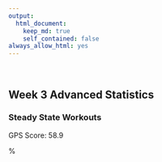 ```yaml
---
output: 
  html_document:
    keep_md: true
    self_contained: false
always_allow_html: yes
---
```





&nbsp;
&nbsp;
&nbsp;

  
## Week 3 Advanced Statistics


### Steady State Workouts
<!--html_preserve-->GPS Score: 58.9
%
<div id="53281214ae8" style="width:100%;height:250px;" class="plotly html-widget"></div>
<script type="application/json" data-for="53281214ae8">{"x":{"visdat":{"53282dd4436f":["function () ","plotlyVisDat"]},"cur_data":"53282dd4436f","attrs":{"53282dd4436f":{"x":[0,0.0333333333333333,0.05,0.0666666666666667,0.0833333333333333,0.116666666666667,0.166666666666667,0.2,0.233333333333333,0.266666666666667,0.283333333333333,0.366666666666667,0.383333333333333,0.4,0.416666666666667,0.433333333333333,0.45,0.466666666666667,0.483333333333333,0.516666666666667,0.533333333333333,0.55,0.566666666666667,0.6,0.616666666666667,0.65,0.683333333333333,0.7,0.733333333333333,0.766666666666667,0.8,0.816666666666667,0.833333333333333,0.85,0.866666666666667,0.883333333333333,0.9,0.916666666666667,0.933333333333333,0.95,0.966666666666667,0.983333333333333,1,1.03333333333333,1.05,1.06666666666667,1.08333333333333,1.11666666666667,1.2,1.21666666666667,1.25,1.28333333333333,1.3,1.31666666666667,1.33333333333333,1.35,1.36666666666667,1.38333333333333,1.4,1.41666666666667,1.43333333333333,1.46666666666667,1.48333333333333,1.51666666666667,2.08333333333333,2.1,2.11666666666667,2.13333333333333,2.15,2.18333333333333,2.21666666666667,2.25,2.28333333333333,2.3,2.33333333333333,2.36666666666667,2.38333333333333,2.4,2.41666666666667,2.43333333333333,2.45,2.46666666666667,2.5,2.51666666666667,2.53333333333333,2.55,2.58333333333333,2.63333333333333,2.66666666666667,2.7,2.73333333333333,2.75,2.78333333333333,2.8,2.83333333333333,2.86666666666667,2.88333333333333,2.9,2.91666666666667,2.93333333333333,2.95,2.98333333333333,3,3.01666666666667,3.03333333333333,3.05,3.06666666666667,3.08333333333333,3.11666666666667,3.15,3.18333333333333,3.21666666666667,3.25,3.26666666666667,3.28333333333333,3.3,3.31666666666667,3.33333333333333,3.35,3.36666666666667,3.4,3.41666666666667,3.43333333333333,3.46666666666667,3.5,3.53333333333333,3.6,3.63333333333333,3.65,3.68333333333333,3.7,3.71666666666667,3.73333333333333,3.75,3.76666666666667,3.8,3.81666666666667,3.83333333333333,3.86666666666667,3.88333333333333,3.91666666666667,3.95,3.96666666666667,3.98333333333333,4,4.01666666666667,4.05,4.1,4.11666666666667,4.13333333333333,4.16666666666667,4.18333333333333,4.2,4.21666666666667,4.25,4.26666666666667,4.3,4.33333333333333,4.36666666666667,4.4,4.43333333333333,4.45,4.46666666666667,4.48333333333333,4.5,4.51666666666667,4.53333333333333,4.56666666666667,4.6,4.61666666666667,4.65,4.68333333333333,4.71666666666667,4.75,4.76666666666667,4.78333333333333,4.8,4.83333333333333,4.86666666666667,4.9,4.91666666666667,4.93333333333333,4.95,4.98333333333333,5.08333333333333,5.11666666666667,5.15,5.18333333333333,5.23333333333333,5.25,5.26666666666667,5.28333333333333,5.3,5.31666666666667,5.35,5.38333333333333,5.41666666666667,5.43333333333333,5.46666666666667,5.48333333333333,5.51666666666667,5.53333333333333,5.55,5.56666666666667,5.58333333333333,5.6,5.63333333333333,5.65,5.66666666666667,5.68333333333333,5.7,5.71666666666667,5.73333333333333,5.76666666666667,5.8,5.83333333333333,5.85,5.86666666666667,5.9,5.91666666666667,5.95,5.96666666666667,5.98333333333333,6.01666666666667,6.03333333333333,6.06666666666667,6.1,6.11666666666667,6.13333333333333,6.16666666666667,6.18333333333333,6.2,6.21666666666667,6.25,6.26666666666667,6.28333333333333,6.31666666666667,6.33333333333333,6.36666666666667,6.4,6.43333333333333,6.45,6.46666666666667,6.48333333333333,6.5,6.53333333333333,7.06666666666667,7.1,7.13333333333333,7.2,7.23333333333333,7.26666666666667,7.3,7.35,7.38333333333333,7.4,7.41666666666667,7.43333333333333,7.45,7.46666666666667,7.48333333333333,7.5,7.51666666666667,7.53333333333333,7.55,7.56666666666667,7.58333333333333,7.6,7.61666666666667,7.63333333333333,7.65,7.66666666666667,7.68333333333333,7.7,7.73333333333333,7.76666666666667,7.78333333333333,7.8,7.81666666666667,7.83333333333333,7.85,7.86666666666667,7.9,7.93333333333333,7.96666666666667,7.98333333333333,8,8.01666666666667,8.05,8.06666666666667,8.08333333333333,8.1,8.11666666666667,8.13333333333333,8.15,8.16666666666667,8.18333333333333,8.21666666666667,8.23333333333333,8.25,8.26666666666667,8.28333333333333,8.31666666666667,8.35,8.38333333333333,8.41666666666667,8.43333333333333,8.45,8.48333333333333,8.5,8.53333333333333,8.55,8.58333333333333,8.6,8.61666666666667,8.65,8.66666666666667,8.7,8.73333333333333,8.75,8.76666666666667,8.81666666666667,8.83333333333333,8.85,8.86666666666667,8.88333333333333,8.9,8.91666666666667,8.93333333333333,8.95,8.96666666666667,8.98333333333333,9,9.03333333333333,9.05,9.06666666666667,9.08333333333333,9.11666666666667,9.15,9.2,9.23333333333333,9.26666666666667,9.28333333333333,9.31666666666667,9.33333333333333,9.35,9.36666666666667,9.38333333333333,9.4,9.41666666666667,9.45,9.46666666666667,9.48333333333333,9.5,9.51666666666667,9.55,9.58333333333333,9.63333333333333,9.66666666666667,9.7,9.71666666666667,9.75,9.76666666666667,9.78333333333333,9.8,9.81666666666667,9.85,9.86666666666667,9.9,9.91666666666667,9.93333333333333,9.96666666666667,9.98333333333333,10,10.0333333333333,10.0666666666667,10.0833333333333,10.1,10.1333333333333,10.15,10.1666666666667,10.1833333333333,10.2,10.2166666666667,10.2333333333333,10.25,10.2833333333333,10.3166666666667,10.3333333333333,10.35,10.3666666666667,10.4333333333333,10.45,10.4666666666667,10.5166666666667,10.55,10.5833333333333,10.6,10.6166666666667,10.65,10.6666666666667,10.6833333333333,10.7166666666667,10.7333333333333,10.75,10.7833333333333,10.8166666666667,10.85,10.8666666666667,10.8833333333333,10.9,10.9166666666667,10.9333333333333,10.95,10.9666666666667,10.9833333333333,11,11.0166666666667,11.0333333333333,11.0666666666667,11.0833333333333,11.1,11.1166666666667,11.1333333333333,11.15,11.1833333333333,11.2166666666667,11.25,11.2666666666667,11.3333333333333,11.35,11.3666666666667,11.3833333333333,11.4,11.4166666666667,11.4333333333333,11.45,11.4666666666667,11.4833333333333,11.5166666666667,11.5333333333333,11.55,12.0666666666667,12.0833333333333,12.1,12.1166666666667,12.1333333333333,12.15,12.1833333333333,12.2166666666667,12.25,12.2833333333333,12.3,12.3166666666667,12.35,12.3666666666667,12.4,12.4166666666667,12.4333333333333,12.45,12.4666666666667,12.4833333333333,12.5,12.5166666666667,12.5333333333333,12.55,12.5666666666667,12.6,12.6166666666667,12.65,12.6666666666667,12.6833333333333,12.7333333333333,12.75,12.7666666666667,12.7833333333333,12.8,12.8166666666667,12.8333333333333,12.85,12.8833333333333,12.9,12.9166666666667,12.9333333333333,12.95,12.9666666666667,12.9833333333333,13.0166666666667,13.0333333333333,13.05,13.0666666666667,13.0833333333333,13.1166666666667,13.15,13.1833333333333,13.2,13.2166666666667,13.2333333333333,13.25,13.2666666666667,13.3,13.3333333333333,13.3666666666667,13.3833333333333,13.4,13.4166666666667,13.4333333333333,13.45,13.4666666666667,13.4833333333333,13.5,13.5166666666667,13.5333333333333,13.55,13.5666666666667,13.6,13.6166666666667,13.6333333333333,13.65,13.6666666666667,13.7,13.7333333333333,13.7666666666667,13.7833333333333,13.8,13.8166666666667,13.8333333333333,13.85,13.8666666666667,13.9166666666667,13.9333333333333,13.95,13.9666666666667,13.9833333333333,14,14.0166666666667,14.0333333333333,14.0666666666667,14.1,14.1166666666667,14.1333333333333,14.15,14.1666666666667,14.2,14.2333333333333,14.25,14.2666666666667,14.2833333333333,14.3,14.3333333333333,14.35,14.3666666666667,14.3833333333333,14.4,14.4166666666667,14.4333333333333,14.45,14.4666666666667,14.4833333333333,14.5,14.5166666666667,14.55,14.5666666666667,14.5833333333333,14.6,14.6166666666667,14.6333333333333,14.6666666666667,14.6833333333333,14.7333333333333,14.75,14.7666666666667,14.7833333333333,14.8166666666667,14.8333333333333,14.85,14.8666666666667,14.8833333333333,14.9,14.9166666666667,14.9333333333333,14.95,14.9666666666667,14.9833333333333,15.0166666666667,15.0333333333333,15.05,15.0666666666667,15.1,15.1333333333333,15.1833333333333,15.2333333333333,15.2666666666667,15.2833333333333,15.3166666666667,15.35,15.3666666666667,15.3833333333333,15.4,15.4166666666667,15.4333333333333,15.45,15.4666666666667,15.4833333333333,15.5166666666667,15.5333333333333,15.55,15.5666666666667,15.5833333333333,15.6,15.6166666666667,15.65,15.6833333333333,15.7166666666667,15.75,15.7833333333333,15.8166666666667,15.8333333333333,15.85,15.8666666666667,15.8833333333333,15.9,15.9166666666667,15.9333333333333,15.95,15.9833333333333,16,16.0166666666667,16.05,16.0833333333333,16.1166666666667,16.1833333333333,16.2166666666667,16.2333333333333,16.25,16.2666666666667,16.2833333333333,16.3,16.3166666666667,16.3333333333333,16.35,16.3666666666667,16.3833333333333,16.4,16.4166666666667,16.4333333333333,16.45,16.4666666666667,16.4833333333333,16.5,16.5166666666667,16.55,17.1166666666667],"y":[0,2.1,3.3,4.1,4.1,4.3,2,1.8,1.8,2.3,2.5,2.2,2.5,3.3,3.9,4.1,6,5.8,4.9,7,7.6,7.4,7.9,5.1,4.7,3.5,2.8,2.8,2.9,3,2.7,3.1,3.4,3.9,3.9,4.8,4.8,5,4.7,5,5,5.3,5.2,5.1,6.3,6.4,6.2,5,1.3,1.5,1.9,2.8,2.8,3.4,3.5,4.2,5,5.5,5.3,5.3,4.7,6.7,6.5,5.7,3.7,3.8,3.9,3.9,4,4.2,2.7,2.1,1.9,2.2,2.2,2.4,2.8,3.5,4.5,4.4,5.4,5.3,7.2,7.2,6.8,6.6,3.5,2.3,1.8,2,2.6,3.1,3,3,2.5,3.1,3.7,3.8,4.7,4.6,4.8,5.3,5.3,5.6,5.6,5.5,5,4.7,3.6,2.6,2.2,2.4,2.1,2.6,2.8,3,3.2,4.1,4.5,4.5,7.9,8,7.6,6.9,3.3,3,2.1,2,2.3,2.8,3.2,4.5,4.7,4.8,5.3,8.1,7.8,7.9,6.9,3.7,2.7,2.8,2.8,2.9,3.1,3.1,3.5,3.3,3.3,3.3,5.3,6.4,6.8,6.8,4,4,3,2.6,2.5,2.3,2.6,3.1,3.1,3.8,4,4.5,4.2,7,6,6.4,3.4,3.3,2.6,2.5,2.7,2.8,3.7,3.4,3.1,2.5,3,3.1,3.9,3.5,1,1.1,1.6,3,3.9,3.8,4.1,4.2,4.2,3.9,3.4,2.6,2.6,2.9,3.1,3.2,3.5,3.7,4.3,4.6,4.6,4.7,4.7,4.8,4.5,4.4,4.5,4.4,4,3.6,2.8,2.8,3.1,3.8,3.5,4,3.3,3.5,4,3.5,3.4,2.6,2.5,2.6,2.9,3.2,3.8,4.3,4.5,5.6,5.4,4.8,4.3,3.8,3.3,2.9,2.7,2.8,2.9,3.1,3.4,4.1,2.2,2.1,2.1,1.8,1.5,1.7,2,1.6,1.9,2.5,2.6,3.6,3.8,4.2,4.1,4.4,4.5,4.1,4.4,4.9,5.5,6.2,6.7,6.7,7,6.6,6.3,6.3,4.7,4.4,4.1,4,4.6,4.5,4.1,3.8,3.2,2.3,2.5,2.9,3.2,4.6,4.3,4.3,4.1,3.7,4,4.8,4.7,5.1,5.2,6.3,6.7,6.5,6.3,6.1,3.9,3.1,2.5,2.5,2.7,3.6,4.1,4.7,3.8,3.8,4.6,4.6,5.1,4.6,3.9,2.9,2.7,2.6,2.8,1.9,2.1,2.3,3.3,3.7,5.3,5.6,5.6,4.9,4.8,5.1,5.1,7.5,7.4,7.3,7.1,3.9,2.9,1.5,1.4,1.7,3.4,4,4.3,5.2,4.5,4.6,5.2,4.9,7.4,7.3,7.1,7.1,6.9,4.2,3.5,1.5,1.4,1.7,3.4,3.6,3.7,4.3,4.2,4.7,5.1,5.3,6.4,6.2,6.8,5.8,3.7,3.2,2.9,2.8,2.8,2.9,2.7,2.9,3.9,3.9,4,5.2,5.4,5.4,6.4,5.6,4.6,4.5,3.8,2.1,2,2.3,2.7,2.2,2.8,3.9,4.1,7,7.5,7.5,6.6,4.1,3.9,3.1,2.5,2.6,3,3.6,4,4.2,4.8,5,4.6,4.9,4.7,4.4,4.4,4.8,4.7,4.7,4.6,4.6,4.2,3.7,3,2.7,2.9,1.8,1.9,2.2,2.6,3,4.8,4.9,5.1,4.9,4.6,5.6,5.8,5.9,4,3.9,4.1,4.1,4.1,5.8,4.5,3,2,2,2.5,2.6,2.8,4.1,4.2,4.3,5.4,4.7,4.5,5,4.8,4.5,4.6,4.9,4.9,4.8,4.4,3.3,3.6,3.7,2.7,2.4,2.2,2.5,2.7,3.8,4.4,4.6,4.4,4.4,3.8,4,4,4.1,5.3,4.3,4.4,4.7,3.7,3.9,4.7,4.2,4.7,5.2,5,5.4,5.3,4.6,3.5,2.5,2.3,2.6,2.9,4.5,4.4,5.1,5.3,5.2,4.2,4.5,4.6,4.4,4.4,5.7,5.8,5.8,5.8,5.7,3.7,3,2.6,2.7,2.8,3.1,4,4.4,4.3,3.4,3.5,4.2,4.4,4.4,5,5.3,5.1,5.3,4.4,3.9,4.2,4,3.9,3.8,2.8,2.8,3,3.3,4.2,4.3,4.3,4.7,4,4,4.6,4.9,4.9,4.9,5,4.9,4.9,5,4.9,4.9,4.7,5.2,4.6,4,3.9,2.3,2.5,2.6,3.5,4.1,4.2,4.5,3.7,3.8,4.7,5,4.9,5.3,5.5,5.1,5.9,5.6,5.2,5.6,3.9,3.3,1.7,1.1,1.5,1.8,2.4,2.4,2.7,3.1,3.8,4.1,5.3,5.7,6.2,6.7,10.1,9.7,9.1,8.7,8,4.9,4.5,3.5,2.4,2.5,2.8,2.8,3.3,3.5,3.5,4.5,4.8,5.1,5.3,5.5,5.4,7.9,7.9,8,6.8,3.2,2.7,1.5,1.5,1.9,2.2,2.2,4.5,5.5,5.6,6.1,5.7,5.8,5.5,5.5,5.2,5.3,5.3,5.2,5,4.9,4.8,6.8,3.5],"mode":"lines","name":"Raw Data","alpha":1,"sizes":[10,100],"type":"scatter"},"53282dd4436f.1":{"x":[0,0.0333333333333333,0.05,0.0666666666666667,0.0833333333333333,0.116666666666667,0.166666666666667,0.2,0.233333333333333,0.266666666666667,0.283333333333333,0.366666666666667,0.383333333333333,0.4,0.416666666666667,0.433333333333333,0.45,0.466666666666667,0.483333333333333,0.516666666666667,0.533333333333333,0.55,0.566666666666667,0.6,0.616666666666667,0.65,0.683333333333333,0.7,0.733333333333333,0.766666666666667,0.8,0.816666666666667,0.833333333333333,0.85,0.866666666666667,0.883333333333333,0.9,0.916666666666667,0.933333333333333,0.95,0.966666666666667,0.983333333333333,1,1.03333333333333,1.05,1.06666666666667,1.08333333333333,1.11666666666667,1.2,1.21666666666667,1.25,1.28333333333333,1.3,1.31666666666667,1.33333333333333,1.35,1.36666666666667,1.38333333333333,1.4,1.41666666666667,1.43333333333333,1.46666666666667,1.48333333333333,1.51666666666667,2.08333333333333,2.1,2.11666666666667,2.13333333333333,2.15,2.18333333333333,2.21666666666667,2.25,2.28333333333333,2.3,2.33333333333333,2.36666666666667,2.38333333333333,2.4,2.41666666666667,2.43333333333333,2.45,2.46666666666667,2.5,2.51666666666667,2.53333333333333,2.55,2.58333333333333,2.63333333333333,2.66666666666667,2.7,2.73333333333333,2.75,2.78333333333333,2.8,2.83333333333333,2.86666666666667,2.88333333333333,2.9,2.91666666666667,2.93333333333333,2.95,2.98333333333333,3,3.01666666666667,3.03333333333333,3.05,3.06666666666667,3.08333333333333,3.11666666666667,3.15,3.18333333333333,3.21666666666667,3.25,3.26666666666667,3.28333333333333,3.3,3.31666666666667,3.33333333333333,3.35,3.36666666666667,3.4,3.41666666666667,3.43333333333333,3.46666666666667,3.5,3.53333333333333,3.6,3.63333333333333,3.65,3.68333333333333,3.7,3.71666666666667,3.73333333333333,3.75,3.76666666666667,3.8,3.81666666666667,3.83333333333333,3.86666666666667,3.88333333333333,3.91666666666667,3.95,3.96666666666667,3.98333333333333,4,4.01666666666667,4.05,4.1,4.11666666666667,4.13333333333333,4.16666666666667,4.18333333333333,4.2,4.21666666666667,4.25,4.26666666666667,4.3,4.33333333333333,4.36666666666667,4.4,4.43333333333333,4.45,4.46666666666667,4.48333333333333,4.5,4.51666666666667,4.53333333333333,4.56666666666667,4.6,4.61666666666667,4.65,4.68333333333333,4.71666666666667,4.75,4.76666666666667,4.78333333333333,4.8,4.83333333333333,4.86666666666667,4.9,4.91666666666667,4.93333333333333,4.95,4.98333333333333,5.08333333333333,5.11666666666667,5.15,5.18333333333333,5.23333333333333,5.25,5.26666666666667,5.28333333333333,5.3,5.31666666666667,5.35,5.38333333333333,5.41666666666667,5.43333333333333,5.46666666666667,5.48333333333333,5.51666666666667,5.53333333333333,5.55,5.56666666666667,5.58333333333333,5.6,5.63333333333333,5.65,5.66666666666667,5.68333333333333,5.7,5.71666666666667,5.73333333333333,5.76666666666667,5.8,5.83333333333333,5.85,5.86666666666667,5.9,5.91666666666667,5.95,5.96666666666667,5.98333333333333,6.01666666666667,6.03333333333333,6.06666666666667,6.1,6.11666666666667,6.13333333333333,6.16666666666667,6.18333333333333,6.2,6.21666666666667,6.25,6.26666666666667,6.28333333333333,6.31666666666667,6.33333333333333,6.36666666666667,6.4,6.43333333333333,6.45,6.46666666666667,6.48333333333333,6.5,6.53333333333333,7.06666666666667,7.1,7.13333333333333,7.2,7.23333333333333,7.26666666666667,7.3,7.35,7.38333333333333,7.4,7.41666666666667,7.43333333333333,7.45,7.46666666666667,7.48333333333333,7.5,7.51666666666667,7.53333333333333,7.55,7.56666666666667,7.58333333333333,7.6,7.61666666666667,7.63333333333333,7.65,7.66666666666667,7.68333333333333,7.7,7.73333333333333,7.76666666666667,7.78333333333333,7.8,7.81666666666667,7.83333333333333,7.85,7.86666666666667,7.9,7.93333333333333,7.96666666666667,7.98333333333333,8,8.01666666666667,8.05,8.06666666666667,8.08333333333333,8.1,8.11666666666667,8.13333333333333,8.15,8.16666666666667,8.18333333333333,8.21666666666667,8.23333333333333,8.25,8.26666666666667,8.28333333333333,8.31666666666667,8.35,8.38333333333333,8.41666666666667,8.43333333333333,8.45,8.48333333333333,8.5,8.53333333333333,8.55,8.58333333333333,8.6,8.61666666666667,8.65,8.66666666666667,8.7,8.73333333333333,8.75,8.76666666666667,8.81666666666667,8.83333333333333,8.85,8.86666666666667,8.88333333333333,8.9,8.91666666666667,8.93333333333333,8.95,8.96666666666667,8.98333333333333,9,9.03333333333333,9.05,9.06666666666667,9.08333333333333,9.11666666666667,9.15,9.2,9.23333333333333,9.26666666666667,9.28333333333333,9.31666666666667,9.33333333333333,9.35,9.36666666666667,9.38333333333333,9.4,9.41666666666667,9.45,9.46666666666667,9.48333333333333,9.5,9.51666666666667,9.55,9.58333333333333,9.63333333333333,9.66666666666667,9.7,9.71666666666667,9.75,9.76666666666667,9.78333333333333,9.8,9.81666666666667,9.85,9.86666666666667,9.9,9.91666666666667,9.93333333333333,9.96666666666667,9.98333333333333,10,10.0333333333333,10.0666666666667,10.0833333333333,10.1,10.1333333333333,10.15,10.1666666666667,10.1833333333333,10.2,10.2166666666667,10.2333333333333,10.25,10.2833333333333,10.3166666666667,10.3333333333333,10.35,10.3666666666667,10.4333333333333,10.45,10.4666666666667,10.5166666666667,10.55,10.5833333333333,10.6,10.6166666666667,10.65,10.6666666666667,10.6833333333333,10.7166666666667,10.7333333333333,10.75,10.7833333333333,10.8166666666667,10.85,10.8666666666667,10.8833333333333,10.9,10.9166666666667,10.9333333333333,10.95,10.9666666666667,10.9833333333333,11,11.0166666666667,11.0333333333333,11.0666666666667,11.0833333333333,11.1,11.1166666666667,11.1333333333333,11.15,11.1833333333333,11.2166666666667,11.25,11.2666666666667,11.3333333333333,11.35,11.3666666666667,11.3833333333333,11.4,11.4166666666667,11.4333333333333,11.45,11.4666666666667,11.4833333333333,11.5166666666667,11.5333333333333,11.55,12.0666666666667,12.0833333333333,12.1,12.1166666666667,12.1333333333333,12.15,12.1833333333333,12.2166666666667,12.25,12.2833333333333,12.3,12.3166666666667,12.35,12.3666666666667,12.4,12.4166666666667,12.4333333333333,12.45,12.4666666666667,12.4833333333333,12.5,12.5166666666667,12.5333333333333,12.55,12.5666666666667,12.6,12.6166666666667,12.65,12.6666666666667,12.6833333333333,12.7333333333333,12.75,12.7666666666667,12.7833333333333,12.8,12.8166666666667,12.8333333333333,12.85,12.8833333333333,12.9,12.9166666666667,12.9333333333333,12.95,12.9666666666667,12.9833333333333,13.0166666666667,13.0333333333333,13.05,13.0666666666667,13.0833333333333,13.1166666666667,13.15,13.1833333333333,13.2,13.2166666666667,13.2333333333333,13.25,13.2666666666667,13.3,13.3333333333333,13.3666666666667,13.3833333333333,13.4,13.4166666666667,13.4333333333333,13.45,13.4666666666667,13.4833333333333,13.5,13.5166666666667,13.5333333333333,13.55,13.5666666666667,13.6,13.6166666666667,13.6333333333333,13.65,13.6666666666667,13.7,13.7333333333333,13.7666666666667,13.7833333333333,13.8,13.8166666666667,13.8333333333333,13.85,13.8666666666667,13.9166666666667,13.9333333333333,13.95,13.9666666666667,13.9833333333333,14,14.0166666666667,14.0333333333333,14.0666666666667,14.1,14.1166666666667,14.1333333333333,14.15,14.1666666666667,14.2,14.2333333333333,14.25,14.2666666666667,14.2833333333333,14.3,14.3333333333333,14.35,14.3666666666667,14.3833333333333,14.4,14.4166666666667,14.4333333333333,14.45,14.4666666666667,14.4833333333333,14.5,14.5166666666667,14.55,14.5666666666667,14.5833333333333,14.6,14.6166666666667,14.6333333333333,14.6666666666667,14.6833333333333,14.7333333333333,14.75,14.7666666666667,14.7833333333333,14.8166666666667,14.8333333333333,14.85,14.8666666666667,14.8833333333333,14.9,14.9166666666667,14.9333333333333,14.95,14.9666666666667,14.9833333333333,15.0166666666667,15.0333333333333,15.05,15.0666666666667,15.1,15.1333333333333,15.1833333333333,15.2333333333333,15.2666666666667,15.2833333333333,15.3166666666667,15.35,15.3666666666667,15.3833333333333,15.4,15.4166666666667,15.4333333333333,15.45,15.4666666666667,15.4833333333333,15.5166666666667,15.5333333333333,15.55,15.5666666666667,15.5833333333333,15.6,15.6166666666667,15.65,15.6833333333333,15.7166666666667,15.75,15.7833333333333,15.8166666666667,15.8333333333333,15.85,15.8666666666667,15.8833333333333,15.9,15.9166666666667,15.9333333333333,15.95,15.9833333333333,16,16.0166666666667,16.05,16.0833333333333,16.1166666666667,16.1833333333333,16.2166666666667,16.2333333333333,16.25,16.2666666666667,16.2833333333333,16.3,16.3166666666667,16.3333333333333,16.35,16.3666666666667,16.3833333333333,16.4,16.4166666666667,16.4333333333333,16.45,16.4666666666667,16.4833333333333,16.5,16.5166666666667,16.55,17.1166666666667],"y":[4.01830999414576,4.02145623170816,4.02302878756838,4.0246006537894,4.0261715946023,4.02930975692812,4.03400322234526,4.03711809720288,4.04021753343177,4.04329796792417,4.04482994604801,4.05238093635083,4.05386338514309,4.05533457126143,4.05679363202678,4.05823970476008,4.05967192745657,4.06108944080871,4.06249138618329,4.06524513846686,4.06659522810941,4.06792644431261,4.06923857379883,4.07180523579422,4.07305959989034,4.07550997324681,4.07788188149477,4.07903805476074,4.08129005372906,4.08346054148238,4.08554826066454,4.08656063885443,4.08755155181384,4.08852054079413,4.08946714704667,4.09039091182281,4.09129139530514,4.09216823340125,4.09302108094993,4.09384959279,4.09465342376025,4.0954322286995,4.09618572307474,4.09761667268034,4.09829416512656,4.09894636081231,4.09957327834552,4.10075159851866,4.10326598593504,4.10369652656053,4.10448689061303,4.10518431478367,4.10549859217481,4.10578971167562,4.10605734545141,4.10630116566749,4.10652084448915,4.10671609149838,4.10688676594376,4.10703276449058,4.10715398380407,4.10732167139217,4.1073680017981,4.1073866327778,4.09493715401709,4.09427274011774,4.09359499684482,4.09290422795794,4.0922007143747,4.09075655394755,4.08926471722018,4.08772740584943,4.08614632135238,4.08533930198965,4.08369180954732,4.08199904616451,4.08113543812619,4.08026021265967,4.07937322312614,4.07847413592242,4.07756257070422,4.07663814712723,4.07474920351976,4.07378403824185,4.07280518587499,4.07181295872188,4.06978962926772,4.06666213175719,4.06451881472782,4.06233023223385,4.06009712269081,4.05896410103073,4.05666558544319,4.0555002162098,4.05313639835801,4.05072669361398,4.0495039657653,4.04826896472306,4.04702142073591,4.04576105367436,4.04448758081437,4.04190018680302,4.04058570020361,4.03925703820995,4.03791422459939,4.03655734444953,4.03518648283798,4.03380172484236,4.0309908838367,4.02812562119021,4.0252067604879,4.02223512531479,4.01921153925589,4.01768043788546,4.01613615286324,4.01457828236262,4.013006424557,4.01142017761979,4.00981913972437,4.00820296595361,4.00492479857841,4.00326268423434,4.0015851356262,3.99818349413846,3.99471989425698,3.9911963685249,3.9839796820829,3.98029159265992,3.97842872074197,3.97466629033151,3.97276651745904,3.97085417847689,3.9689291276364,3.96699121918891,3.96504038818186,3.96110107221205,3.95911326530492,3.95711381115338,3.95308131722833,3.95104903285898,3.94695578611362,3.94282965615315,3.94075626776491,3.9386770679301,3.93659279592003,3.93450393561512,3.93031413025148,3.92400551081155,3.92189794142374,3.91978874902145,3.91556770138846,3.91345698684277,3.91134690560093,3.90923802800544,3.90502616512351,3.90292436315648,3.89873280784,3.89456282500711,3.89042102384995,3.88631401356067,3.88224790536019,3.88023150795898,3.87822681858459,3.87623428990764,3.87425437459873,3.87228754851031,3.87033438022218,3.86647138409334,3.86267012030535,3.86079411744327,3.85709466936826,3.85347083352961,3.84992938868314,3.84647711358466,3.84478653305212,3.84312074003939,3.84148034713788,3.83827802423168,3.83518408945981,3.83220306794857,3.83075629141806,3.82933930602745,3.82795254331993,3.82527141212682,3.81799824343161,3.81584162157997,3.81382198796488,3.81193990453625,3.80937591525841,3.80859063603812,3.80784015759988,3.8071245090523,3.80644371127698,3.80579778515552,3.80461063140056,3.80356321484019,3.80265553462061,3.80225389598272,3.80155449640901,3.80125652537651,3.80076351557849,3.80056824845802,3.80040690241474,3.80027926285076,3.80018511516817,3.80012424476909,3.80010178812765,3.80014019989898,3.80021172963226,3.80031639575297,3.80045421668653,3.80062523259873,3.80082957061657,3.80133880843849,3.80198312109091,3.80276369951245,3.80320543716627,3.80368154753226,3.80473692054164,3.8053162002555,3.80657798877769,3.80726051371484,3.8079774654609,3.80951466092116,3.81033491040609,3.81207872731232,3.81395999437211,3.81495168942695,3.81597710301486,3.81812811833927,3.81925323635045,3.82041110544407,3.82160149698408,3.82407915771191,3.82536610189398,3.82668490528432,3.82941743967828,3.83083086700902,3.83375169874665,3.83679760321456,3.83996830436723,3.84160036743613,3.84326348581668,3.84495742329079,3.84668190329791,3.85022138466899,3.92151238832585,3.92677113477148,3.93210925478168,3.94300730313631,3.94855907530098,3.95417390867072,3.95984700985534,3.96844894583494,3.97423288653093,3.97713651318238,3.98004651572082,3.98296179933263,3.98588107489545,3.98880300470978,3.99172625107612,3.99464947629496,3.99757134911069,4.00049056404325,4.0034058220565,4.00631582411427,4.00921927118042,4.01211494272832,4.01500193226943,4.01787941182475,4.02074655341529,4.02360252906204,4.02644651078598,4.02927776667455,4.03490080642416,4.04046953960021,4.04323291227181,4.04598195355843,4.048716422376,4.05143611962634,4.05414085670773,4.05683044501845,4.06216342092104,4.06743331119313,4.07263747038479,4.07521400308258,4.07777302571881,4.08031417919634,4.08534126071009,4.08782622088422,4.09029146696374,4.09273650366907,4.09516083572062,4.09756397729992,4.09994548043289,4.10230490660657,4.10464181730802,4.10924633824233,4.11151316353913,4.11375627185087,4.11597577720365,4.11817179362352,4.12249381576889,4.12672320273661,4.1308606279405,4.1349067170354,4.13689570605912,4.13886209567617,4.14272738951766,4.14462641420339,4.14835681918571,4.1501879244669,4.15378125307084,4.15554320137819,4.15728184588011,4.16068916766345,4.16235785234466,4.16562528778561,4.16879950266387,4.17035161224793,4.17188013142817,4.17632121991691,4.17775245085277,4.17915862807023,4.18053940548766,4.18189422334849,4.18322246847743,4.18452352769921,4.18579678783853,4.18704166827449,4.18825771860373,4.18944452097727,4.19060165754612,4.19282526187385,4.19389100508738,4.194926078016,4.19593072972641,4.19784976575945,4.19965010572017,4.20213147753828,4.20364037679492,4.20503336871475,4.20568649894859,4.20690622701457,4.20747284940553,4.20801040345462,4.20851859860373,4.20899714429475,4.20944574996956,4.20986412507004,4.21060977111618,4.21093749192151,4.21123550697151,4.21150408805855,4.211743506975,4.21213637077389,4.21241839924856,4.21264396426531,4.21266958150475,4.21260090508023,4.21253260216317,4.2123292274627,4.21219435904934,4.21203750550727,4.21185876852152,4.21165826969569,4.21119281155387,4.21092829463077,4.21033679106243,4.21001024681008,4.20966353687022,4.20891192632995,4.20850828047455,4.20808691072566,4.2071935090374,4.20623645531169,4.20573519996576,4.20521934386092,4.2041454840639,4.20358830771644,4.20301813757038,4.20243514865248,4.20183946826043,4.20123122369187,4.20061054224448,4.19997755121593,4.19867565500387,4.19732908042651,4.19664030461607,4.19594187825256,4.19523430768209,4.19232102638936,4.19157372504354,4.19081952825654,4.18851905008796,4.18695730964198,4.18537578058333,4.18457761084021,4.18377439847055,4.18215252839958,4.18133371197226,4.18050963195554,4.17884738997434,4.17801022715383,4.17716970254269,4.17548056623647,4.17378379497399,4.17208247204332,4.17123101014946,4.17037949807499,4.16952829839873,4.16867774979164,4.16782809529328,4.16697955403534,4.16613234514951,4.1652866877675,4.16444282826914,4.16360112202685,4.1627619516612,4.16109274904205,4.16026348202966,4.15943830427295,4.15861771287645,4.15780222784151,4.15699236916946,4.15539161091937,4.15381959813691,4.15228023351414,4.15152370828803,4.14859295157391,4.14788573350477,4.14718935790412,4.14650407361365,4.14582981679249,4.1451664454291,4.14451381751193,4.14387179102945,4.14324026201217,4.14261927865875,4.14140929390642,4.14082046498895,4.14024252669825,4.12914875918139,4.12905979300319,4.12899068630297,4.12894171666233,4.12891316166283,4.12890530342266,4.12895288281518,4.12908688871263,4.12930975952436,4.12962393365973,4.12981595923427,4.13003135158872,4.13053196202401,4.13081704279818,4.13145641219286,4.13181056412365,4.13218760596266,4.13258747275823,4.13301009955867,4.13345542141233,4.13392337336752,4.13441392688813,4.13492719910027,4.13546334354559,4.13602251376574,4.13721054569718,4.13783972207906,4.13916933030363,4.13987016027702,4.14059527291161,4.14291829743611,4.14374247979942,4.14459163073316,4.14546563988515,4.14636439690322,4.14728779143521,4.14823568936439,4.14920786151591,4.15122401672842,4.15226749391062,4.1533342335576,4.15442399016757,4.15553654798923,4.15667169870887,4.15782923401282,4.16021062511881,4.16143406965021,4.16267909765155,4.16394553294959,4.16523319937105,4.16787152089122,4.17059273113338,4.1733958122485,4.17482776077665,4.17627982469492,4.17775188656062,4.17924385599126,4.18075575084539,4.18383949649914,4.18700348287201,4.19024806931411,4.19190069985804,4.19357356533311,4.19526646144569,4.19697913405969,4.19871132903902,4.20046279224756,4.20223329696534,4.20402272613674,4.20583099012226,4.2076579992824,4.20950366397765,4.21136791717828,4.21515230534271,4.21707253234468,4.21901150931862,4.2209692822836,4.22294593997056,4.22695699053551,4.2310470366229,4.23521849655401,4.23733551243636,4.23947373821301,4.24163322398858,4.24381396943061,4.24601597420662,4.24823923798413,4.25503620701486,4.25734399234459,4.25967270347027,4.26202225717366,4.26439257023648,4.26678357646562,4.26919527776858,4.27162769307802,4.27655474144695,4.28156487303367,4.28410114236533,4.28665824759242,4.28923624911261,4.29183521561664,4.297096318339,4.30244210528514,4.30514688227039,4.30787276759266,4.31061956115159,4.31338706284684,4.31898339024491,4.3218118048457,4.32466006177338,4.32752789551961,4.33041504057601,4.33332123143421,4.33624621304817,4.33918977222119,4.3421517062189,4.34513181230692,4.34812988775088,4.35114575322972,4.35723053503392,4.3602993268502,4.36338563626988,4.36648940103841,4.36961057819814,4.37274920197895,4.37907900351094,4.38227028831567,4.39195032120616,4.39521252165735,4.39849230638189,4.40178943834461,4.4084347958439,4.41178254731011,4.41514667547025,4.41852683127137,4.42192264325696,4.42533373997051,4.42875974995553,4.43220030175551,4.43565504533371,4.43912371633243,4.44260607181373,4.44961086447236,4.45313281577382,4.45666752450949,4.46021497125826,4.46734817992417,4.47453264402959,4.48540588657631,4.49639350001211,4.50377741689924,4.50748570920095,4.51493276398596,4.52241751563345,4.52617282112187,4.52993558495668,4.53370472028252,4.53747914024405,4.54125775798591,4.54503952260026,4.54882352696929,4.5526088999227,4.56018026690144,4.56396451858616,4.56774684109439,4.57152729785754,4.57530613922739,4.57908361555569,4.5828599771942,4.59041019292702,4.59795796483035,4.6055043064268,4.61305023123899,4.62059675278951,4.62814488460096,4.63191978775911,4.63569497362601,4.63947006896452,4.64324470053751,4.64701849510783,4.65079111440381,4.65456236001564,4.65833206849896,4.66586622030261,4.66963033673423,4.67339234527088,4.6809111281121,4.68842516278684,4.69593712626663,4.71096554752746,4.71848670979895,4.7222491446595,4.7260126120459,4.72977695949012,4.73354203452414,4.73730764457147,4.74107343662169,4.74483901755595,4.74860399425537,4.75236797360107,4.75613059224977,4.75989160596055,4.76365080026806,4.76740796070697,4.77116287281194,4.77491536770729,4.77866545887596,4.78241320539052,4.78615866632356,4.79364296773544,4.919971398952],"mode":"lines","name":"Smoothened Data","alpha":1,"sizes":[10,100],"type":"scatter"}},"layout":{"height":250,"margin":{"b":40,"l":60,"t":60,"r":10},"title":"Steady State Run on 2018-03-12 - Steady Score: 62 %","xaxis":{"domain":[0,1],"title":"Time (minutes)"},"yaxis":{"domain":[0,1],"title":"Speed (m/s)"},"hovermode":"closest","showlegend":true},"source":"A","config":{"modeBarButtonsToAdd":[{"name":"Collaborate","icon":{"width":1000,"ascent":500,"descent":-50,"path":"M487 375c7-10 9-23 5-36l-79-259c-3-12-11-23-22-31-11-8-22-12-35-12l-263 0c-15 0-29 5-43 15-13 10-23 23-28 37-5 13-5 25-1 37 0 0 0 3 1 7 1 5 1 8 1 11 0 2 0 4-1 6 0 3-1 5-1 6 1 2 2 4 3 6 1 2 2 4 4 6 2 3 4 5 5 7 5 7 9 16 13 26 4 10 7 19 9 26 0 2 0 5 0 9-1 4-1 6 0 8 0 2 2 5 4 8 3 3 5 5 5 7 4 6 8 15 12 26 4 11 7 19 7 26 1 1 0 4 0 9-1 4-1 7 0 8 1 2 3 5 6 8 4 4 6 6 6 7 4 5 8 13 13 24 4 11 7 20 7 28 1 1 0 4 0 7-1 3-1 6-1 7 0 2 1 4 3 6 1 1 3 4 5 6 2 3 3 5 5 6 1 2 3 5 4 9 2 3 3 7 5 10 1 3 2 6 4 10 2 4 4 7 6 9 2 3 4 5 7 7 3 2 7 3 11 3 3 0 8 0 13-1l0-1c7 2 12 2 14 2l218 0c14 0 25-5 32-16 8-10 10-23 6-37l-79-259c-7-22-13-37-20-43-7-7-19-10-37-10l-248 0c-5 0-9-2-11-5-2-3-2-7 0-12 4-13 18-20 41-20l264 0c5 0 10 2 16 5 5 3 8 6 10 11l85 282c2 5 2 10 2 17 7-3 13-7 17-13z m-304 0c-1-3-1-5 0-7 1-1 3-2 6-2l174 0c2 0 4 1 7 2 2 2 4 4 5 7l6 18c0 3 0 5-1 7-1 1-3 2-6 2l-173 0c-3 0-5-1-8-2-2-2-4-4-4-7z m-24-73c-1-3-1-5 0-7 2-2 3-2 6-2l174 0c2 0 5 0 7 2 3 2 4 4 5 7l6 18c1 2 0 5-1 6-1 2-3 3-5 3l-174 0c-3 0-5-1-7-3-3-1-4-4-5-6z"},"click":"function(gd) { \n        // is this being viewed in RStudio?\n        if (location.search == '?viewer_pane=1') {\n          alert('To learn about plotly for collaboration, visit:\\n https://cpsievert.github.io/plotly_book/plot-ly-for-collaboration.html');\n        } else {\n          window.open('https://cpsievert.github.io/plotly_book/plot-ly-for-collaboration.html', '_blank');\n        }\n      }"}],"cloud":false},"data":[{"x":[0,0.0333333333333333,0.05,0.0666666666666667,0.0833333333333333,0.116666666666667,0.166666666666667,0.2,0.233333333333333,0.266666666666667,0.283333333333333,0.366666666666667,0.383333333333333,0.4,0.416666666666667,0.433333333333333,0.45,0.466666666666667,0.483333333333333,0.516666666666667,0.533333333333333,0.55,0.566666666666667,0.6,0.616666666666667,0.65,0.683333333333333,0.7,0.733333333333333,0.766666666666667,0.8,0.816666666666667,0.833333333333333,0.85,0.866666666666667,0.883333333333333,0.9,0.916666666666667,0.933333333333333,0.95,0.966666666666667,0.983333333333333,1,1.03333333333333,1.05,1.06666666666667,1.08333333333333,1.11666666666667,1.2,1.21666666666667,1.25,1.28333333333333,1.3,1.31666666666667,1.33333333333333,1.35,1.36666666666667,1.38333333333333,1.4,1.41666666666667,1.43333333333333,1.46666666666667,1.48333333333333,1.51666666666667,2.08333333333333,2.1,2.11666666666667,2.13333333333333,2.15,2.18333333333333,2.21666666666667,2.25,2.28333333333333,2.3,2.33333333333333,2.36666666666667,2.38333333333333,2.4,2.41666666666667,2.43333333333333,2.45,2.46666666666667,2.5,2.51666666666667,2.53333333333333,2.55,2.58333333333333,2.63333333333333,2.66666666666667,2.7,2.73333333333333,2.75,2.78333333333333,2.8,2.83333333333333,2.86666666666667,2.88333333333333,2.9,2.91666666666667,2.93333333333333,2.95,2.98333333333333,3,3.01666666666667,3.03333333333333,3.05,3.06666666666667,3.08333333333333,3.11666666666667,3.15,3.18333333333333,3.21666666666667,3.25,3.26666666666667,3.28333333333333,3.3,3.31666666666667,3.33333333333333,3.35,3.36666666666667,3.4,3.41666666666667,3.43333333333333,3.46666666666667,3.5,3.53333333333333,3.6,3.63333333333333,3.65,3.68333333333333,3.7,3.71666666666667,3.73333333333333,3.75,3.76666666666667,3.8,3.81666666666667,3.83333333333333,3.86666666666667,3.88333333333333,3.91666666666667,3.95,3.96666666666667,3.98333333333333,4,4.01666666666667,4.05,4.1,4.11666666666667,4.13333333333333,4.16666666666667,4.18333333333333,4.2,4.21666666666667,4.25,4.26666666666667,4.3,4.33333333333333,4.36666666666667,4.4,4.43333333333333,4.45,4.46666666666667,4.48333333333333,4.5,4.51666666666667,4.53333333333333,4.56666666666667,4.6,4.61666666666667,4.65,4.68333333333333,4.71666666666667,4.75,4.76666666666667,4.78333333333333,4.8,4.83333333333333,4.86666666666667,4.9,4.91666666666667,4.93333333333333,4.95,4.98333333333333,5.08333333333333,5.11666666666667,5.15,5.18333333333333,5.23333333333333,5.25,5.26666666666667,5.28333333333333,5.3,5.31666666666667,5.35,5.38333333333333,5.41666666666667,5.43333333333333,5.46666666666667,5.48333333333333,5.51666666666667,5.53333333333333,5.55,5.56666666666667,5.58333333333333,5.6,5.63333333333333,5.65,5.66666666666667,5.68333333333333,5.7,5.71666666666667,5.73333333333333,5.76666666666667,5.8,5.83333333333333,5.85,5.86666666666667,5.9,5.91666666666667,5.95,5.96666666666667,5.98333333333333,6.01666666666667,6.03333333333333,6.06666666666667,6.1,6.11666666666667,6.13333333333333,6.16666666666667,6.18333333333333,6.2,6.21666666666667,6.25,6.26666666666667,6.28333333333333,6.31666666666667,6.33333333333333,6.36666666666667,6.4,6.43333333333333,6.45,6.46666666666667,6.48333333333333,6.5,6.53333333333333,7.06666666666667,7.1,7.13333333333333,7.2,7.23333333333333,7.26666666666667,7.3,7.35,7.38333333333333,7.4,7.41666666666667,7.43333333333333,7.45,7.46666666666667,7.48333333333333,7.5,7.51666666666667,7.53333333333333,7.55,7.56666666666667,7.58333333333333,7.6,7.61666666666667,7.63333333333333,7.65,7.66666666666667,7.68333333333333,7.7,7.73333333333333,7.76666666666667,7.78333333333333,7.8,7.81666666666667,7.83333333333333,7.85,7.86666666666667,7.9,7.93333333333333,7.96666666666667,7.98333333333333,8,8.01666666666667,8.05,8.06666666666667,8.08333333333333,8.1,8.11666666666667,8.13333333333333,8.15,8.16666666666667,8.18333333333333,8.21666666666667,8.23333333333333,8.25,8.26666666666667,8.28333333333333,8.31666666666667,8.35,8.38333333333333,8.41666666666667,8.43333333333333,8.45,8.48333333333333,8.5,8.53333333333333,8.55,8.58333333333333,8.6,8.61666666666667,8.65,8.66666666666667,8.7,8.73333333333333,8.75,8.76666666666667,8.81666666666667,8.83333333333333,8.85,8.86666666666667,8.88333333333333,8.9,8.91666666666667,8.93333333333333,8.95,8.96666666666667,8.98333333333333,9,9.03333333333333,9.05,9.06666666666667,9.08333333333333,9.11666666666667,9.15,9.2,9.23333333333333,9.26666666666667,9.28333333333333,9.31666666666667,9.33333333333333,9.35,9.36666666666667,9.38333333333333,9.4,9.41666666666667,9.45,9.46666666666667,9.48333333333333,9.5,9.51666666666667,9.55,9.58333333333333,9.63333333333333,9.66666666666667,9.7,9.71666666666667,9.75,9.76666666666667,9.78333333333333,9.8,9.81666666666667,9.85,9.86666666666667,9.9,9.91666666666667,9.93333333333333,9.96666666666667,9.98333333333333,10,10.0333333333333,10.0666666666667,10.0833333333333,10.1,10.1333333333333,10.15,10.1666666666667,10.1833333333333,10.2,10.2166666666667,10.2333333333333,10.25,10.2833333333333,10.3166666666667,10.3333333333333,10.35,10.3666666666667,10.4333333333333,10.45,10.4666666666667,10.5166666666667,10.55,10.5833333333333,10.6,10.6166666666667,10.65,10.6666666666667,10.6833333333333,10.7166666666667,10.7333333333333,10.75,10.7833333333333,10.8166666666667,10.85,10.8666666666667,10.8833333333333,10.9,10.9166666666667,10.9333333333333,10.95,10.9666666666667,10.9833333333333,11,11.0166666666667,11.0333333333333,11.0666666666667,11.0833333333333,11.1,11.1166666666667,11.1333333333333,11.15,11.1833333333333,11.2166666666667,11.25,11.2666666666667,11.3333333333333,11.35,11.3666666666667,11.3833333333333,11.4,11.4166666666667,11.4333333333333,11.45,11.4666666666667,11.4833333333333,11.5166666666667,11.5333333333333,11.55,12.0666666666667,12.0833333333333,12.1,12.1166666666667,12.1333333333333,12.15,12.1833333333333,12.2166666666667,12.25,12.2833333333333,12.3,12.3166666666667,12.35,12.3666666666667,12.4,12.4166666666667,12.4333333333333,12.45,12.4666666666667,12.4833333333333,12.5,12.5166666666667,12.5333333333333,12.55,12.5666666666667,12.6,12.6166666666667,12.65,12.6666666666667,12.6833333333333,12.7333333333333,12.75,12.7666666666667,12.7833333333333,12.8,12.8166666666667,12.8333333333333,12.85,12.8833333333333,12.9,12.9166666666667,12.9333333333333,12.95,12.9666666666667,12.9833333333333,13.0166666666667,13.0333333333333,13.05,13.0666666666667,13.0833333333333,13.1166666666667,13.15,13.1833333333333,13.2,13.2166666666667,13.2333333333333,13.25,13.2666666666667,13.3,13.3333333333333,13.3666666666667,13.3833333333333,13.4,13.4166666666667,13.4333333333333,13.45,13.4666666666667,13.4833333333333,13.5,13.5166666666667,13.5333333333333,13.55,13.5666666666667,13.6,13.6166666666667,13.6333333333333,13.65,13.6666666666667,13.7,13.7333333333333,13.7666666666667,13.7833333333333,13.8,13.8166666666667,13.8333333333333,13.85,13.8666666666667,13.9166666666667,13.9333333333333,13.95,13.9666666666667,13.9833333333333,14,14.0166666666667,14.0333333333333,14.0666666666667,14.1,14.1166666666667,14.1333333333333,14.15,14.1666666666667,14.2,14.2333333333333,14.25,14.2666666666667,14.2833333333333,14.3,14.3333333333333,14.35,14.3666666666667,14.3833333333333,14.4,14.4166666666667,14.4333333333333,14.45,14.4666666666667,14.4833333333333,14.5,14.5166666666667,14.55,14.5666666666667,14.5833333333333,14.6,14.6166666666667,14.6333333333333,14.6666666666667,14.6833333333333,14.7333333333333,14.75,14.7666666666667,14.7833333333333,14.8166666666667,14.8333333333333,14.85,14.8666666666667,14.8833333333333,14.9,14.9166666666667,14.9333333333333,14.95,14.9666666666667,14.9833333333333,15.0166666666667,15.0333333333333,15.05,15.0666666666667,15.1,15.1333333333333,15.1833333333333,15.2333333333333,15.2666666666667,15.2833333333333,15.3166666666667,15.35,15.3666666666667,15.3833333333333,15.4,15.4166666666667,15.4333333333333,15.45,15.4666666666667,15.4833333333333,15.5166666666667,15.5333333333333,15.55,15.5666666666667,15.5833333333333,15.6,15.6166666666667,15.65,15.6833333333333,15.7166666666667,15.75,15.7833333333333,15.8166666666667,15.8333333333333,15.85,15.8666666666667,15.8833333333333,15.9,15.9166666666667,15.9333333333333,15.95,15.9833333333333,16,16.0166666666667,16.05,16.0833333333333,16.1166666666667,16.1833333333333,16.2166666666667,16.2333333333333,16.25,16.2666666666667,16.2833333333333,16.3,16.3166666666667,16.3333333333333,16.35,16.3666666666667,16.3833333333333,16.4,16.4166666666667,16.4333333333333,16.45,16.4666666666667,16.4833333333333,16.5,16.5166666666667,16.55,17.1166666666667],"y":[0,2.1,3.3,4.1,4.1,4.3,2,1.8,1.8,2.3,2.5,2.2,2.5,3.3,3.9,4.1,6,5.8,4.9,7,7.6,7.4,7.9,5.1,4.7,3.5,2.8,2.8,2.9,3,2.7,3.1,3.4,3.9,3.9,4.8,4.8,5,4.7,5,5,5.3,5.2,5.1,6.3,6.4,6.2,5,1.3,1.5,1.9,2.8,2.8,3.4,3.5,4.2,5,5.5,5.3,5.3,4.7,6.7,6.5,5.7,3.7,3.8,3.9,3.9,4,4.2,2.7,2.1,1.9,2.2,2.2,2.4,2.8,3.5,4.5,4.4,5.4,5.3,7.2,7.2,6.8,6.6,3.5,2.3,1.8,2,2.6,3.1,3,3,2.5,3.1,3.7,3.8,4.7,4.6,4.8,5.3,5.3,5.6,5.6,5.5,5,4.7,3.6,2.6,2.2,2.4,2.1,2.6,2.8,3,3.2,4.1,4.5,4.5,7.9,8,7.6,6.9,3.3,3,2.1,2,2.3,2.8,3.2,4.5,4.7,4.8,5.3,8.1,7.8,7.9,6.9,3.7,2.7,2.8,2.8,2.9,3.1,3.1,3.5,3.3,3.3,3.3,5.3,6.4,6.8,6.8,4,4,3,2.6,2.5,2.3,2.6,3.1,3.1,3.8,4,4.5,4.2,7,6,6.4,3.4,3.3,2.6,2.5,2.7,2.8,3.7,3.4,3.1,2.5,3,3.1,3.9,3.5,1,1.1,1.6,3,3.9,3.8,4.1,4.2,4.2,3.9,3.4,2.6,2.6,2.9,3.1,3.2,3.5,3.7,4.3,4.6,4.6,4.7,4.7,4.8,4.5,4.4,4.5,4.4,4,3.6,2.8,2.8,3.1,3.8,3.5,4,3.3,3.5,4,3.5,3.4,2.6,2.5,2.6,2.9,3.2,3.8,4.3,4.5,5.6,5.4,4.8,4.3,3.8,3.3,2.9,2.7,2.8,2.9,3.1,3.4,4.1,2.2,2.1,2.1,1.8,1.5,1.7,2,1.6,1.9,2.5,2.6,3.6,3.8,4.2,4.1,4.4,4.5,4.1,4.4,4.9,5.5,6.2,6.7,6.7,7,6.6,6.3,6.3,4.7,4.4,4.1,4,4.6,4.5,4.1,3.8,3.2,2.3,2.5,2.9,3.2,4.6,4.3,4.3,4.1,3.7,4,4.8,4.7,5.1,5.2,6.3,6.7,6.5,6.3,6.1,3.9,3.1,2.5,2.5,2.7,3.6,4.1,4.7,3.8,3.8,4.6,4.6,5.1,4.6,3.9,2.9,2.7,2.6,2.8,1.9,2.1,2.3,3.3,3.7,5.3,5.6,5.6,4.9,4.8,5.1,5.1,7.5,7.4,7.3,7.1,3.9,2.9,1.5,1.4,1.7,3.4,4,4.3,5.2,4.5,4.6,5.2,4.9,7.4,7.3,7.1,7.1,6.9,4.2,3.5,1.5,1.4,1.7,3.4,3.6,3.7,4.3,4.2,4.7,5.1,5.3,6.4,6.2,6.8,5.8,3.7,3.2,2.9,2.8,2.8,2.9,2.7,2.9,3.9,3.9,4,5.2,5.4,5.4,6.4,5.6,4.6,4.5,3.8,2.1,2,2.3,2.7,2.2,2.8,3.9,4.1,7,7.5,7.5,6.6,4.1,3.9,3.1,2.5,2.6,3,3.6,4,4.2,4.8,5,4.6,4.9,4.7,4.4,4.4,4.8,4.7,4.7,4.6,4.6,4.2,3.7,3,2.7,2.9,1.8,1.9,2.2,2.6,3,4.8,4.9,5.1,4.9,4.6,5.6,5.8,5.9,4,3.9,4.1,4.1,4.1,5.8,4.5,3,2,2,2.5,2.6,2.8,4.1,4.2,4.3,5.4,4.7,4.5,5,4.8,4.5,4.6,4.9,4.9,4.8,4.4,3.3,3.6,3.7,2.7,2.4,2.2,2.5,2.7,3.8,4.4,4.6,4.4,4.4,3.8,4,4,4.1,5.3,4.3,4.4,4.7,3.7,3.9,4.7,4.2,4.7,5.2,5,5.4,5.3,4.6,3.5,2.5,2.3,2.6,2.9,4.5,4.4,5.1,5.3,5.2,4.2,4.5,4.6,4.4,4.4,5.7,5.8,5.8,5.8,5.7,3.7,3,2.6,2.7,2.8,3.1,4,4.4,4.3,3.4,3.5,4.2,4.4,4.4,5,5.3,5.1,5.3,4.4,3.9,4.2,4,3.9,3.8,2.8,2.8,3,3.3,4.2,4.3,4.3,4.7,4,4,4.6,4.9,4.9,4.9,5,4.9,4.9,5,4.9,4.9,4.7,5.2,4.6,4,3.9,2.3,2.5,2.6,3.5,4.1,4.2,4.5,3.7,3.8,4.7,5,4.9,5.3,5.5,5.1,5.9,5.6,5.2,5.6,3.9,3.3,1.7,1.1,1.5,1.8,2.4,2.4,2.7,3.1,3.8,4.1,5.3,5.7,6.2,6.7,10.1,9.7,9.1,8.7,8,4.9,4.5,3.5,2.4,2.5,2.8,2.8,3.3,3.5,3.5,4.5,4.8,5.1,5.3,5.5,5.4,7.9,7.9,8,6.8,3.2,2.7,1.5,1.5,1.9,2.2,2.2,4.5,5.5,5.6,6.1,5.7,5.8,5.5,5.5,5.2,5.3,5.3,5.2,5,4.9,4.8,6.8,3.5],"mode":"lines","name":"Raw Data","type":"scatter","line":{"fillcolor":"rgba(31,119,180,1)","color":"rgba(31,119,180,1)"},"xaxis":"x","yaxis":"y","frame":null},{"x":[0,0.0333333333333333,0.05,0.0666666666666667,0.0833333333333333,0.116666666666667,0.166666666666667,0.2,0.233333333333333,0.266666666666667,0.283333333333333,0.366666666666667,0.383333333333333,0.4,0.416666666666667,0.433333333333333,0.45,0.466666666666667,0.483333333333333,0.516666666666667,0.533333333333333,0.55,0.566666666666667,0.6,0.616666666666667,0.65,0.683333333333333,0.7,0.733333333333333,0.766666666666667,0.8,0.816666666666667,0.833333333333333,0.85,0.866666666666667,0.883333333333333,0.9,0.916666666666667,0.933333333333333,0.95,0.966666666666667,0.983333333333333,1,1.03333333333333,1.05,1.06666666666667,1.08333333333333,1.11666666666667,1.2,1.21666666666667,1.25,1.28333333333333,1.3,1.31666666666667,1.33333333333333,1.35,1.36666666666667,1.38333333333333,1.4,1.41666666666667,1.43333333333333,1.46666666666667,1.48333333333333,1.51666666666667,2.08333333333333,2.1,2.11666666666667,2.13333333333333,2.15,2.18333333333333,2.21666666666667,2.25,2.28333333333333,2.3,2.33333333333333,2.36666666666667,2.38333333333333,2.4,2.41666666666667,2.43333333333333,2.45,2.46666666666667,2.5,2.51666666666667,2.53333333333333,2.55,2.58333333333333,2.63333333333333,2.66666666666667,2.7,2.73333333333333,2.75,2.78333333333333,2.8,2.83333333333333,2.86666666666667,2.88333333333333,2.9,2.91666666666667,2.93333333333333,2.95,2.98333333333333,3,3.01666666666667,3.03333333333333,3.05,3.06666666666667,3.08333333333333,3.11666666666667,3.15,3.18333333333333,3.21666666666667,3.25,3.26666666666667,3.28333333333333,3.3,3.31666666666667,3.33333333333333,3.35,3.36666666666667,3.4,3.41666666666667,3.43333333333333,3.46666666666667,3.5,3.53333333333333,3.6,3.63333333333333,3.65,3.68333333333333,3.7,3.71666666666667,3.73333333333333,3.75,3.76666666666667,3.8,3.81666666666667,3.83333333333333,3.86666666666667,3.88333333333333,3.91666666666667,3.95,3.96666666666667,3.98333333333333,4,4.01666666666667,4.05,4.1,4.11666666666667,4.13333333333333,4.16666666666667,4.18333333333333,4.2,4.21666666666667,4.25,4.26666666666667,4.3,4.33333333333333,4.36666666666667,4.4,4.43333333333333,4.45,4.46666666666667,4.48333333333333,4.5,4.51666666666667,4.53333333333333,4.56666666666667,4.6,4.61666666666667,4.65,4.68333333333333,4.71666666666667,4.75,4.76666666666667,4.78333333333333,4.8,4.83333333333333,4.86666666666667,4.9,4.91666666666667,4.93333333333333,4.95,4.98333333333333,5.08333333333333,5.11666666666667,5.15,5.18333333333333,5.23333333333333,5.25,5.26666666666667,5.28333333333333,5.3,5.31666666666667,5.35,5.38333333333333,5.41666666666667,5.43333333333333,5.46666666666667,5.48333333333333,5.51666666666667,5.53333333333333,5.55,5.56666666666667,5.58333333333333,5.6,5.63333333333333,5.65,5.66666666666667,5.68333333333333,5.7,5.71666666666667,5.73333333333333,5.76666666666667,5.8,5.83333333333333,5.85,5.86666666666667,5.9,5.91666666666667,5.95,5.96666666666667,5.98333333333333,6.01666666666667,6.03333333333333,6.06666666666667,6.1,6.11666666666667,6.13333333333333,6.16666666666667,6.18333333333333,6.2,6.21666666666667,6.25,6.26666666666667,6.28333333333333,6.31666666666667,6.33333333333333,6.36666666666667,6.4,6.43333333333333,6.45,6.46666666666667,6.48333333333333,6.5,6.53333333333333,7.06666666666667,7.1,7.13333333333333,7.2,7.23333333333333,7.26666666666667,7.3,7.35,7.38333333333333,7.4,7.41666666666667,7.43333333333333,7.45,7.46666666666667,7.48333333333333,7.5,7.51666666666667,7.53333333333333,7.55,7.56666666666667,7.58333333333333,7.6,7.61666666666667,7.63333333333333,7.65,7.66666666666667,7.68333333333333,7.7,7.73333333333333,7.76666666666667,7.78333333333333,7.8,7.81666666666667,7.83333333333333,7.85,7.86666666666667,7.9,7.93333333333333,7.96666666666667,7.98333333333333,8,8.01666666666667,8.05,8.06666666666667,8.08333333333333,8.1,8.11666666666667,8.13333333333333,8.15,8.16666666666667,8.18333333333333,8.21666666666667,8.23333333333333,8.25,8.26666666666667,8.28333333333333,8.31666666666667,8.35,8.38333333333333,8.41666666666667,8.43333333333333,8.45,8.48333333333333,8.5,8.53333333333333,8.55,8.58333333333333,8.6,8.61666666666667,8.65,8.66666666666667,8.7,8.73333333333333,8.75,8.76666666666667,8.81666666666667,8.83333333333333,8.85,8.86666666666667,8.88333333333333,8.9,8.91666666666667,8.93333333333333,8.95,8.96666666666667,8.98333333333333,9,9.03333333333333,9.05,9.06666666666667,9.08333333333333,9.11666666666667,9.15,9.2,9.23333333333333,9.26666666666667,9.28333333333333,9.31666666666667,9.33333333333333,9.35,9.36666666666667,9.38333333333333,9.4,9.41666666666667,9.45,9.46666666666667,9.48333333333333,9.5,9.51666666666667,9.55,9.58333333333333,9.63333333333333,9.66666666666667,9.7,9.71666666666667,9.75,9.76666666666667,9.78333333333333,9.8,9.81666666666667,9.85,9.86666666666667,9.9,9.91666666666667,9.93333333333333,9.96666666666667,9.98333333333333,10,10.0333333333333,10.0666666666667,10.0833333333333,10.1,10.1333333333333,10.15,10.1666666666667,10.1833333333333,10.2,10.2166666666667,10.2333333333333,10.25,10.2833333333333,10.3166666666667,10.3333333333333,10.35,10.3666666666667,10.4333333333333,10.45,10.4666666666667,10.5166666666667,10.55,10.5833333333333,10.6,10.6166666666667,10.65,10.6666666666667,10.6833333333333,10.7166666666667,10.7333333333333,10.75,10.7833333333333,10.8166666666667,10.85,10.8666666666667,10.8833333333333,10.9,10.9166666666667,10.9333333333333,10.95,10.9666666666667,10.9833333333333,11,11.0166666666667,11.0333333333333,11.0666666666667,11.0833333333333,11.1,11.1166666666667,11.1333333333333,11.15,11.1833333333333,11.2166666666667,11.25,11.2666666666667,11.3333333333333,11.35,11.3666666666667,11.3833333333333,11.4,11.4166666666667,11.4333333333333,11.45,11.4666666666667,11.4833333333333,11.5166666666667,11.5333333333333,11.55,12.0666666666667,12.0833333333333,12.1,12.1166666666667,12.1333333333333,12.15,12.1833333333333,12.2166666666667,12.25,12.2833333333333,12.3,12.3166666666667,12.35,12.3666666666667,12.4,12.4166666666667,12.4333333333333,12.45,12.4666666666667,12.4833333333333,12.5,12.5166666666667,12.5333333333333,12.55,12.5666666666667,12.6,12.6166666666667,12.65,12.6666666666667,12.6833333333333,12.7333333333333,12.75,12.7666666666667,12.7833333333333,12.8,12.8166666666667,12.8333333333333,12.85,12.8833333333333,12.9,12.9166666666667,12.9333333333333,12.95,12.9666666666667,12.9833333333333,13.0166666666667,13.0333333333333,13.05,13.0666666666667,13.0833333333333,13.1166666666667,13.15,13.1833333333333,13.2,13.2166666666667,13.2333333333333,13.25,13.2666666666667,13.3,13.3333333333333,13.3666666666667,13.3833333333333,13.4,13.4166666666667,13.4333333333333,13.45,13.4666666666667,13.4833333333333,13.5,13.5166666666667,13.5333333333333,13.55,13.5666666666667,13.6,13.6166666666667,13.6333333333333,13.65,13.6666666666667,13.7,13.7333333333333,13.7666666666667,13.7833333333333,13.8,13.8166666666667,13.8333333333333,13.85,13.8666666666667,13.9166666666667,13.9333333333333,13.95,13.9666666666667,13.9833333333333,14,14.0166666666667,14.0333333333333,14.0666666666667,14.1,14.1166666666667,14.1333333333333,14.15,14.1666666666667,14.2,14.2333333333333,14.25,14.2666666666667,14.2833333333333,14.3,14.3333333333333,14.35,14.3666666666667,14.3833333333333,14.4,14.4166666666667,14.4333333333333,14.45,14.4666666666667,14.4833333333333,14.5,14.5166666666667,14.55,14.5666666666667,14.5833333333333,14.6,14.6166666666667,14.6333333333333,14.6666666666667,14.6833333333333,14.7333333333333,14.75,14.7666666666667,14.7833333333333,14.8166666666667,14.8333333333333,14.85,14.8666666666667,14.8833333333333,14.9,14.9166666666667,14.9333333333333,14.95,14.9666666666667,14.9833333333333,15.0166666666667,15.0333333333333,15.05,15.0666666666667,15.1,15.1333333333333,15.1833333333333,15.2333333333333,15.2666666666667,15.2833333333333,15.3166666666667,15.35,15.3666666666667,15.3833333333333,15.4,15.4166666666667,15.4333333333333,15.45,15.4666666666667,15.4833333333333,15.5166666666667,15.5333333333333,15.55,15.5666666666667,15.5833333333333,15.6,15.6166666666667,15.65,15.6833333333333,15.7166666666667,15.75,15.7833333333333,15.8166666666667,15.8333333333333,15.85,15.8666666666667,15.8833333333333,15.9,15.9166666666667,15.9333333333333,15.95,15.9833333333333,16,16.0166666666667,16.05,16.0833333333333,16.1166666666667,16.1833333333333,16.2166666666667,16.2333333333333,16.25,16.2666666666667,16.2833333333333,16.3,16.3166666666667,16.3333333333333,16.35,16.3666666666667,16.3833333333333,16.4,16.4166666666667,16.4333333333333,16.45,16.4666666666667,16.4833333333333,16.5,16.5166666666667,16.55,17.1166666666667],"y":[4.01830999414576,4.02145623170816,4.02302878756838,4.0246006537894,4.0261715946023,4.02930975692812,4.03400322234526,4.03711809720288,4.04021753343177,4.04329796792417,4.04482994604801,4.05238093635083,4.05386338514309,4.05533457126143,4.05679363202678,4.05823970476008,4.05967192745657,4.06108944080871,4.06249138618329,4.06524513846686,4.06659522810941,4.06792644431261,4.06923857379883,4.07180523579422,4.07305959989034,4.07550997324681,4.07788188149477,4.07903805476074,4.08129005372906,4.08346054148238,4.08554826066454,4.08656063885443,4.08755155181384,4.08852054079413,4.08946714704667,4.09039091182281,4.09129139530514,4.09216823340125,4.09302108094993,4.09384959279,4.09465342376025,4.0954322286995,4.09618572307474,4.09761667268034,4.09829416512656,4.09894636081231,4.09957327834552,4.10075159851866,4.10326598593504,4.10369652656053,4.10448689061303,4.10518431478367,4.10549859217481,4.10578971167562,4.10605734545141,4.10630116566749,4.10652084448915,4.10671609149838,4.10688676594376,4.10703276449058,4.10715398380407,4.10732167139217,4.1073680017981,4.1073866327778,4.09493715401709,4.09427274011774,4.09359499684482,4.09290422795794,4.0922007143747,4.09075655394755,4.08926471722018,4.08772740584943,4.08614632135238,4.08533930198965,4.08369180954732,4.08199904616451,4.08113543812619,4.08026021265967,4.07937322312614,4.07847413592242,4.07756257070422,4.07663814712723,4.07474920351976,4.07378403824185,4.07280518587499,4.07181295872188,4.06978962926772,4.06666213175719,4.06451881472782,4.06233023223385,4.06009712269081,4.05896410103073,4.05666558544319,4.0555002162098,4.05313639835801,4.05072669361398,4.0495039657653,4.04826896472306,4.04702142073591,4.04576105367436,4.04448758081437,4.04190018680302,4.04058570020361,4.03925703820995,4.03791422459939,4.03655734444953,4.03518648283798,4.03380172484236,4.0309908838367,4.02812562119021,4.0252067604879,4.02223512531479,4.01921153925589,4.01768043788546,4.01613615286324,4.01457828236262,4.013006424557,4.01142017761979,4.00981913972437,4.00820296595361,4.00492479857841,4.00326268423434,4.0015851356262,3.99818349413846,3.99471989425698,3.9911963685249,3.9839796820829,3.98029159265992,3.97842872074197,3.97466629033151,3.97276651745904,3.97085417847689,3.9689291276364,3.96699121918891,3.96504038818186,3.96110107221205,3.95911326530492,3.95711381115338,3.95308131722833,3.95104903285898,3.94695578611362,3.94282965615315,3.94075626776491,3.9386770679301,3.93659279592003,3.93450393561512,3.93031413025148,3.92400551081155,3.92189794142374,3.91978874902145,3.91556770138846,3.91345698684277,3.91134690560093,3.90923802800544,3.90502616512351,3.90292436315648,3.89873280784,3.89456282500711,3.89042102384995,3.88631401356067,3.88224790536019,3.88023150795898,3.87822681858459,3.87623428990764,3.87425437459873,3.87228754851031,3.87033438022218,3.86647138409334,3.86267012030535,3.86079411744327,3.85709466936826,3.85347083352961,3.84992938868314,3.84647711358466,3.84478653305212,3.84312074003939,3.84148034713788,3.83827802423168,3.83518408945981,3.83220306794857,3.83075629141806,3.82933930602745,3.82795254331993,3.82527141212682,3.81799824343161,3.81584162157997,3.81382198796488,3.81193990453625,3.80937591525841,3.80859063603812,3.80784015759988,3.8071245090523,3.80644371127698,3.80579778515552,3.80461063140056,3.80356321484019,3.80265553462061,3.80225389598272,3.80155449640901,3.80125652537651,3.80076351557849,3.80056824845802,3.80040690241474,3.80027926285076,3.80018511516817,3.80012424476909,3.80010178812765,3.80014019989898,3.80021172963226,3.80031639575297,3.80045421668653,3.80062523259873,3.80082957061657,3.80133880843849,3.80198312109091,3.80276369951245,3.80320543716627,3.80368154753226,3.80473692054164,3.8053162002555,3.80657798877769,3.80726051371484,3.8079774654609,3.80951466092116,3.81033491040609,3.81207872731232,3.81395999437211,3.81495168942695,3.81597710301486,3.81812811833927,3.81925323635045,3.82041110544407,3.82160149698408,3.82407915771191,3.82536610189398,3.82668490528432,3.82941743967828,3.83083086700902,3.83375169874665,3.83679760321456,3.83996830436723,3.84160036743613,3.84326348581668,3.84495742329079,3.84668190329791,3.85022138466899,3.92151238832585,3.92677113477148,3.93210925478168,3.94300730313631,3.94855907530098,3.95417390867072,3.95984700985534,3.96844894583494,3.97423288653093,3.97713651318238,3.98004651572082,3.98296179933263,3.98588107489545,3.98880300470978,3.99172625107612,3.99464947629496,3.99757134911069,4.00049056404325,4.0034058220565,4.00631582411427,4.00921927118042,4.01211494272832,4.01500193226943,4.01787941182475,4.02074655341529,4.02360252906204,4.02644651078598,4.02927776667455,4.03490080642416,4.04046953960021,4.04323291227181,4.04598195355843,4.048716422376,4.05143611962634,4.05414085670773,4.05683044501845,4.06216342092104,4.06743331119313,4.07263747038479,4.07521400308258,4.07777302571881,4.08031417919634,4.08534126071009,4.08782622088422,4.09029146696374,4.09273650366907,4.09516083572062,4.09756397729992,4.09994548043289,4.10230490660657,4.10464181730802,4.10924633824233,4.11151316353913,4.11375627185087,4.11597577720365,4.11817179362352,4.12249381576889,4.12672320273661,4.1308606279405,4.1349067170354,4.13689570605912,4.13886209567617,4.14272738951766,4.14462641420339,4.14835681918571,4.1501879244669,4.15378125307084,4.15554320137819,4.15728184588011,4.16068916766345,4.16235785234466,4.16562528778561,4.16879950266387,4.17035161224793,4.17188013142817,4.17632121991691,4.17775245085277,4.17915862807023,4.18053940548766,4.18189422334849,4.18322246847743,4.18452352769921,4.18579678783853,4.18704166827449,4.18825771860373,4.18944452097727,4.19060165754612,4.19282526187385,4.19389100508738,4.194926078016,4.19593072972641,4.19784976575945,4.19965010572017,4.20213147753828,4.20364037679492,4.20503336871475,4.20568649894859,4.20690622701457,4.20747284940553,4.20801040345462,4.20851859860373,4.20899714429475,4.20944574996956,4.20986412507004,4.21060977111618,4.21093749192151,4.21123550697151,4.21150408805855,4.211743506975,4.21213637077389,4.21241839924856,4.21264396426531,4.21266958150475,4.21260090508023,4.21253260216317,4.2123292274627,4.21219435904934,4.21203750550727,4.21185876852152,4.21165826969569,4.21119281155387,4.21092829463077,4.21033679106243,4.21001024681008,4.20966353687022,4.20891192632995,4.20850828047455,4.20808691072566,4.2071935090374,4.20623645531169,4.20573519996576,4.20521934386092,4.2041454840639,4.20358830771644,4.20301813757038,4.20243514865248,4.20183946826043,4.20123122369187,4.20061054224448,4.19997755121593,4.19867565500387,4.19732908042651,4.19664030461607,4.19594187825256,4.19523430768209,4.19232102638936,4.19157372504354,4.19081952825654,4.18851905008796,4.18695730964198,4.18537578058333,4.18457761084021,4.18377439847055,4.18215252839958,4.18133371197226,4.18050963195554,4.17884738997434,4.17801022715383,4.17716970254269,4.17548056623647,4.17378379497399,4.17208247204332,4.17123101014946,4.17037949807499,4.16952829839873,4.16867774979164,4.16782809529328,4.16697955403534,4.16613234514951,4.1652866877675,4.16444282826914,4.16360112202685,4.1627619516612,4.16109274904205,4.16026348202966,4.15943830427295,4.15861771287645,4.15780222784151,4.15699236916946,4.15539161091937,4.15381959813691,4.15228023351414,4.15152370828803,4.14859295157391,4.14788573350477,4.14718935790412,4.14650407361365,4.14582981679249,4.1451664454291,4.14451381751193,4.14387179102945,4.14324026201217,4.14261927865875,4.14140929390642,4.14082046498895,4.14024252669825,4.12914875918139,4.12905979300319,4.12899068630297,4.12894171666233,4.12891316166283,4.12890530342266,4.12895288281518,4.12908688871263,4.12930975952436,4.12962393365973,4.12981595923427,4.13003135158872,4.13053196202401,4.13081704279818,4.13145641219286,4.13181056412365,4.13218760596266,4.13258747275823,4.13301009955867,4.13345542141233,4.13392337336752,4.13441392688813,4.13492719910027,4.13546334354559,4.13602251376574,4.13721054569718,4.13783972207906,4.13916933030363,4.13987016027702,4.14059527291161,4.14291829743611,4.14374247979942,4.14459163073316,4.14546563988515,4.14636439690322,4.14728779143521,4.14823568936439,4.14920786151591,4.15122401672842,4.15226749391062,4.1533342335576,4.15442399016757,4.15553654798923,4.15667169870887,4.15782923401282,4.16021062511881,4.16143406965021,4.16267909765155,4.16394553294959,4.16523319937105,4.16787152089122,4.17059273113338,4.1733958122485,4.17482776077665,4.17627982469492,4.17775188656062,4.17924385599126,4.18075575084539,4.18383949649914,4.18700348287201,4.19024806931411,4.19190069985804,4.19357356533311,4.19526646144569,4.19697913405969,4.19871132903902,4.20046279224756,4.20223329696534,4.20402272613674,4.20583099012226,4.2076579992824,4.20950366397765,4.21136791717828,4.21515230534271,4.21707253234468,4.21901150931862,4.2209692822836,4.22294593997056,4.22695699053551,4.2310470366229,4.23521849655401,4.23733551243636,4.23947373821301,4.24163322398858,4.24381396943061,4.24601597420662,4.24823923798413,4.25503620701486,4.25734399234459,4.25967270347027,4.26202225717366,4.26439257023648,4.26678357646562,4.26919527776858,4.27162769307802,4.27655474144695,4.28156487303367,4.28410114236533,4.28665824759242,4.28923624911261,4.29183521561664,4.297096318339,4.30244210528514,4.30514688227039,4.30787276759266,4.31061956115159,4.31338706284684,4.31898339024491,4.3218118048457,4.32466006177338,4.32752789551961,4.33041504057601,4.33332123143421,4.33624621304817,4.33918977222119,4.3421517062189,4.34513181230692,4.34812988775088,4.35114575322972,4.35723053503392,4.3602993268502,4.36338563626988,4.36648940103841,4.36961057819814,4.37274920197895,4.37907900351094,4.38227028831567,4.39195032120616,4.39521252165735,4.39849230638189,4.40178943834461,4.4084347958439,4.41178254731011,4.41514667547025,4.41852683127137,4.42192264325696,4.42533373997051,4.42875974995553,4.43220030175551,4.43565504533371,4.43912371633243,4.44260607181373,4.44961086447236,4.45313281577382,4.45666752450949,4.46021497125826,4.46734817992417,4.47453264402959,4.48540588657631,4.49639350001211,4.50377741689924,4.50748570920095,4.51493276398596,4.52241751563345,4.52617282112187,4.52993558495668,4.53370472028252,4.53747914024405,4.54125775798591,4.54503952260026,4.54882352696929,4.5526088999227,4.56018026690144,4.56396451858616,4.56774684109439,4.57152729785754,4.57530613922739,4.57908361555569,4.5828599771942,4.59041019292702,4.59795796483035,4.6055043064268,4.61305023123899,4.62059675278951,4.62814488460096,4.63191978775911,4.63569497362601,4.63947006896452,4.64324470053751,4.64701849510783,4.65079111440381,4.65456236001564,4.65833206849896,4.66586622030261,4.66963033673423,4.67339234527088,4.6809111281121,4.68842516278684,4.69593712626663,4.71096554752746,4.71848670979895,4.7222491446595,4.7260126120459,4.72977695949012,4.73354203452414,4.73730764457147,4.74107343662169,4.74483901755595,4.74860399425537,4.75236797360107,4.75613059224977,4.75989160596055,4.76365080026806,4.76740796070697,4.77116287281194,4.77491536770729,4.77866545887596,4.78241320539052,4.78615866632356,4.79364296773544,4.919971398952],"mode":"lines","name":"Smoothened Data","type":"scatter","line":{"fillcolor":"rgba(255,127,14,1)","color":"rgba(255,127,14,1)"},"xaxis":"x","yaxis":"y","frame":null}],"highlight":{"on":"plotly_click","persistent":false,"dynamic":false,"selectize":false,"opacityDim":0.2,"selected":{"opacity":1}},"base_url":"https://plot.ly"},"evals":["config.modeBarButtonsToAdd.0.click"],"jsHooks":{"render":[{"code":"function(el, x) { var ctConfig = crosstalk.var('plotlyCrosstalkOpts').set({\"on\":\"plotly_click\",\"persistent\":false,\"dynamic\":false,\"selectize\":false,\"opacityDim\":0.2,\"selected\":{\"opacity\":1}}); }","data":null}]}}</script><!--/html_preserve-->




### 


